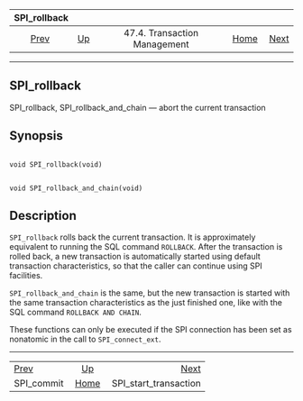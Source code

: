 <!--?xml version="1.0" encoding="UTF-8" standalone="no"?-->

|               SPI\_rollback               |                                                           |                              |                                                       |                                                                 |
| :---------------------------------------: | :-------------------------------------------------------- | :--------------------------: | ----------------------------------------------------: | --------------------------------------------------------------: |
| [Prev](spi-spi-commit.html "SPI_commit")  | [Up](spi-transaction.html "47.4. Transaction Management") | 47.4. Transaction Management | [Home](index.html "PostgreSQL 17devel Documentation") |  [Next](spi-spi-start-transaction.html "SPI_start_transaction") |

***

## SPI\_rollback

SPI\_rollback, SPI\_rollback\_and\_chain — abort the current transaction

## Synopsis

```

void SPI_rollback(void)
```

```

void SPI_rollback_and_chain(void)
```

## Description

`SPI_rollback` rolls back the current transaction. It is approximately equivalent to running the SQL command `ROLLBACK`. After the transaction is rolled back, a new transaction is automatically started using default transaction characteristics, so that the caller can continue using SPI facilities.

`SPI_rollback_and_chain` is the same, but the new transaction is started with the same transaction characteristics as the just finished one, like with the SQL command `ROLLBACK AND CHAIN`.

These functions can only be executed if the SPI connection has been set as nonatomic in the call to `SPI_connect_ext`.

***

|                                           |                                                           |                                                                 |
| :---------------------------------------- | :-------------------------------------------------------: | --------------------------------------------------------------: |
| [Prev](spi-spi-commit.html "SPI_commit")  | [Up](spi-transaction.html "47.4. Transaction Management") |  [Next](spi-spi-start-transaction.html "SPI_start_transaction") |
| SPI\_commit                               |   [Home](index.html "PostgreSQL 17devel Documentation")   |                                         SPI\_start\_transaction |
